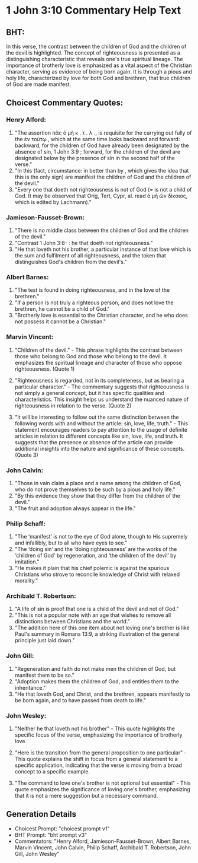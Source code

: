 # 1 John 3:10 Commentary Help Text

## BHT:
In this verse, the contrast between the children of God and the children of the devil is highlighted. The concept of righteousness is presented as a distinguishing characteristic that reveals one's true spiritual lineage. The importance of brotherly love is emphasized as a vital aspect of the Christian character, serving as evidence of being born again. It is through a pious and holy life, characterized by love for both God and brethren, that true children of God are made manifest.

## Choicest Commentary Quotes:
### Henry Alford:
1. "The assertion πᾶς ὁ μὴ κ . τ . λ ., is requisite for the carrying out fully of the  ἐν τούτῳ , which at the same time looks backward and forward: backward, for the children of God have already been designated by the absence of sin, 1 John 3:9 ; forward, for the children of the devil are designated below by the presence of sin in the second half of the verse."
2. "In this (fact, circumstance:  in better than  by , which gives the idea that this is the  only sign)  are manifest the children of God and the children of the devil."
3. "Every one that doeth not righteousness is not of God (= is not a child of God. It may be observed that Orig, Tert, Cypr, al. read ὁ μὴ ὢν δίκαιος, which is edited by Lachmann)."

### Jamieson-Fausset-Brown:
1. "There is no middle class between the children of God and the children of the devil." 
2. "Contrast 1 John 3:8- : he that doeth not righteousness." 
3. "He that loveth not his brother, a particular instance of that love which is the sum and fulfilment of all righteousness, and the token that distinguishes God's children from the devil's."

### Albert Barnes:
1. "The test is found in doing righteousness, and in the love of the brethren."
2. "If a person is not truly a righteous person, and does not love the brethren, he cannot be a child of God."
3. "Brotherly love is essential to the Christian character, and he who does not possess it cannot be a Christian."

### Marvin Vincent:
1. "Children of the devil." - This phrase highlights the contrast between those who belong to God and those who belong to the devil. It emphasizes the spiritual lineage and character of those who oppose righteousness. (Quote 1)

2. "Righteousness is regarded, not in its completeness, but as bearing a particular character." - The commentary suggests that righteousness is not simply a general concept, but it has specific qualities and characteristics. This insight helps us understand the nuanced nature of righteousness in relation to the verse. (Quote 2)

3. "It will be interesting to follow out the same distinction between the following words with and without the article: sin, love, life, truth." - This statement encourages readers to pay attention to the usage of definite articles in relation to different concepts like sin, love, life, and truth. It suggests that the presence or absence of the article can provide additional insights into the nature and significance of these concepts. (Quote 3)

### John Calvin:
1. "Those in vain claim a place and a name among the children of God, who do not prove themselves to be such by a pious and holy life."
2. "By this evidence they show that they differ from the children of the devil."
3. "The fruit and adoption always appear in the life."

### Philip Schaff:
1. "The ‘manifest’ is not to the eye of God alone, though to His supremely and infallibly, but to all who have eyes to see." 
2. "The ‘doing sin’ and the ‘doing righteousness’ are the works of the ‘children of God’ by regeneration, and ‘the children of the devil’ by imitation."
3. "He makes it plain that his chief polemic is against the spurious Christians who strove to reconcile knowledge of Christ with relaxed morality."

### Archibald T. Robertson:
1. "A life of sin is proof that one is a child of the devil and not of God."
2. "This is not a popular note with an age that wishes to remove all distinctions between Christians and the world."
3. "The addition here of this one item about not loving one's brother is like Paul's summary in Romans 13:9, a striking illustration of the general principle just laid down."

### John Gill:
1. "Regeneration and faith do not make men the children of God, but manifest them to be so."
2. "Adoption makes them the children of God, and entitles them to the inheritance."
3. "He that loveth God, and Christ, and the brethren, appears manifestly to be born again, and to have passed from death to life."

### John Wesley:
1. "Neither he that loveth not his brother" - This quote highlights the specific focus of the verse, emphasizing the importance of brotherly love.

2. "Here is the transition from the general proposition to one particular" - This quote explains the shift in focus from a general statement to a specific application, indicating that the verse is moving from a broad concept to a specific example.

3. "The command to love one's brother is not optional but essential" - This quote emphasizes the significance of loving one's brother, emphasizing that it is not a mere suggestion but a necessary command.


## Generation Details
- Choicest Prompt: "choicest prompt v1"
- BHT Prompt: "bht prompt v3"
- Commentators: "Henry Alford, Jamieson-Fausset-Brown, Albert Barnes, Marvin Vincent, John Calvin, Philip Schaff, Archibald T. Robertson, John Gill, John Wesley"
